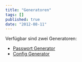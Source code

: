 ```yaml
---
title: "Generatoren"
tags: []
published: true
date: "2012-08-11"
---
```


Verfügbar sind zwei Generatoren:

- [Passwort Generator](/generatoren/passwort-generator/)
- [Config Generator](/generatoren/config-generator/)
